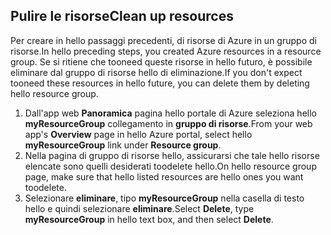 ## <a name="clean-up-resources"></a><span data-ttu-id="726da-101">Pulire le risorse</span><span class="sxs-lookup"><span data-stu-id="726da-101">Clean up resources</span></span>

<span data-ttu-id="726da-102">Per creare in hello passaggi precedenti, di risorse di Azure in un gruppo di risorse.</span><span class="sxs-lookup"><span data-stu-id="726da-102">In hello preceding steps, you created Azure resources in a resource group.</span></span> <span data-ttu-id="726da-103">Se si ritiene che tooneed queste risorse in hello futuro, è possibile eliminare dal gruppo di risorse hello di eliminazione.</span><span class="sxs-lookup"><span data-stu-id="726da-103">If you don't expect tooneed these resources in hello future, you can delete them by deleting hello resource group.</span></span>
 
1. <span data-ttu-id="726da-104">Dall'app web **Panoramica** pagina hello portale di Azure seleziona hello **myResourceGroup** collegamento in **gruppo di risorse**.</span><span class="sxs-lookup"><span data-stu-id="726da-104">From your web app's **Overview** page in hello Azure portal, select hello **myResourceGroup** link under **Resource group**.</span></span>
2. <span data-ttu-id="726da-105">Nella pagina di gruppo di risorse hello, assicurarsi che tale hello risorse elencate sono quelli desiderati toodelete hello.</span><span class="sxs-lookup"><span data-stu-id="726da-105">On hello resource group page, make sure that hello listed resources are hello ones you want toodelete.</span></span>
3. <span data-ttu-id="726da-106">Selezionare **eliminare**, tipo **myResourceGroup** nella casella di testo hello e quindi selezionare **eliminare**.</span><span class="sxs-lookup"><span data-stu-id="726da-106">Select **Delete**, type **myResourceGroup** in hello text box, and then select **Delete**.</span></span>
